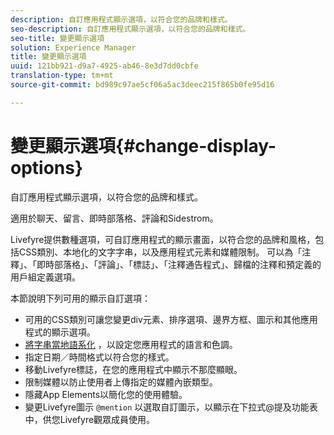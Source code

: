 ```yaml
---
description: 自訂應用程式顯示選項，以符合您的品牌和樣式。
seo-description: 自訂應用程式顯示選項，以符合您的品牌和樣式。
seo-title: 變更顯示選項
solution: Experience Manager
title: 變更顯示選項
uuid: 121bb921-d9a7-4925-ab46-8e3d7dd0cbfe
translation-type: tm+mt
source-git-commit: bd989c97ae5cf06a5ac3deec215f865b0fe95d16

---
```



# 變更顯示選項{#change-display-options}

自訂應用程式顯示選項，以符合您的品牌和樣式。

適用於聊天、留言、即時部落格、評論和Sidestrom。

Livefyre提供數種選項，可自訂應用程式的顯示畫面，以符合您的品牌和風格，包括CSS類別、本地化的文字字串，以及應用程式元素和媒體限制。 可以為「注釋」、「即時部落格」、「評論」、「標誌」、「注釋通告程式」、歸檔的注釋和預定義的用戶組定義選項。

本節說明下列可用的顯示自訂選項：

* 可用的CSS類別可讓您變更div元素、排序選項、邊界方框、圖示和其他應用程式的顯示選項。
* [將字串當地語系化](/help/using/c-settings-other/c-translation-sets/c-localize-strings.md) ，以設定您應用程式的語言和色調。
* 指定日期／時間格式以符合您的樣式。
* 移動Livefyre標誌，在您的應用程式中顯示不那麼顯眼。
* 限制媒體以防止使用者上傳指定的媒體內嵌類型。
* 隱藏App Elements以簡化您的使用體驗。
* 變更Livefyre圖示 `@mention` 以選取自訂圖示，以顯示在下拉式@提及功能表中，供您Livefyre觀眾成員使用。


